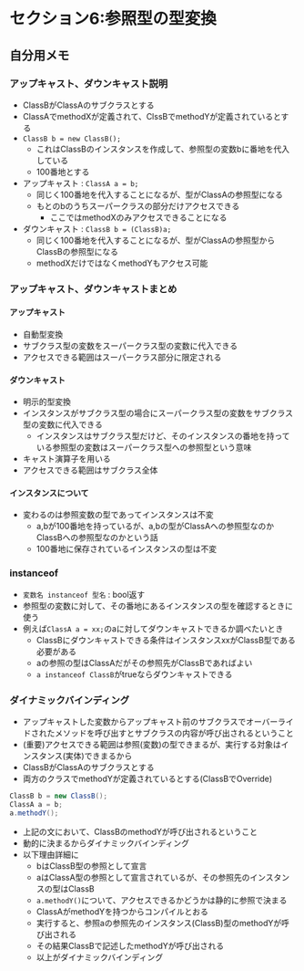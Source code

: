 # セクション6:参照型の型変換

## 自分用メモ

### アップキャスト、ダウンキャスト説明
- ClassBがClassAのサブクラスとする
- ClassAでmethodXが定義されて、ClssBでmethodYが定義されているとする
- `ClassB b = new ClassB();`
    - これはClassBのインスタンスを作成して、参照型の変数bに番地を代入している
    - 100番地とする
- アップキャスト : `ClassA a = b;`
    - 同じく100番地を代入することになるが、型がClassAの参照型になる
    - もとのbのうちスーパークラスの部分だけアクセスできる
        - ここではmethodXのみアクセスできることになる
- ダウンキャスト : `ClassB b = (ClassB)a;`
    - 同じく100番地を代入することになるが、型がClassAの参照型からClassBの参照型になる
    - methodXだけではなくmethodYもアクセス可能

### アップキャスト、ダウンキャストまとめ
#### アップキャスト
- 自動型変換
- サブクラス型の変数をスーパークラス型の変数に代入できる
- アクセスできる範囲はスーパークラス部分に限定される

#### ダウンキャスト
- 明示的型変換
- インスタンスがサブクラス型の場合にスーパークラス型の変数をサブクラス型の変数に代入できる
    - インスタンスはサブクラス型だけど、そのインスタンスの番地を持っている参照型の変数はスーパークラス型への参照型という意味
- キャスト演算子を用いる
- アクセスできる範囲はサブクラス全体

#### インスタンスについて
- 変わるのは参照変数の型であってインスタンスは不変
    - a,bが100番地を持っているが、a,bの型がClassAへの参照型なのかClassBへの参照型なのかという話
    - 100番地に保存されているインスタンスの型は不変

### instanceof
- `変数名 instanceof 型名` : bool返す
- 参照型の変数に対して、その番地にあるインスタンスの型を確認するときに使う
- 例えば`ClassA a = xx;`のaに対してダウンキャストできるか調べたいとき
    - ClassBにダウンキャストできる条件はインスタンスxxがClassB型である必要がある
    - aの参照の型はClassAだがその参照先がClassBであればよい
    - `a instanceof ClassB`がtrueならダウンキャストできる

### ダイナミックバインディング
- アップキャストした変数からアップキャスト前のサブクラスでオーバーライドされたメソッドを呼び出すとサブクラスの内容が呼び出されるということ
- (重要)アクセスできる範囲は参照(変数)の型できまるが、実行する対象はインスタンス(実体)できまるから
- ClassBがClassAのサブクラスとする
- 両方のクラスでmethodYが定義されているとする(ClassBでOverride)
```java
ClassB b = new ClassB();
ClassA a = b;
a.methodY();
```
- 上記の文において、ClassBのmethodYが呼び出されるということ
- 動的に決まるからダイナミックバインディング
- 以下理由詳細に
    - bはClassB型の参照として宣言
    - aはClassA型の参照として宣言されているが、その参照先のインスタンスの型はClassB
    - `a.methodY()`について、アクセスできるかどうかは静的に参照で決まる
    - ClassAがmethodYを持つからコンパイルとおる
    - 実行すると、参照aの参照先のインスタンス(ClassB)型のmethodYが呼び出される
    - その結果ClassBで記述したmethodYが呼び出される
    - 以上がダイナミックバインディング